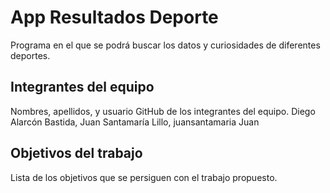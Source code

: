 # App Resultados Deporte 

Programa en el que se podrá buscar los datos y curiosidades de diferentes deportes.

## Integrantes del equipo

Nombres, apellidos, y usuario GitHub de los integrantes del equipo.
Diego Alarcón Bastida, 
Juan Santamaría Lillo, juansantamaria
Juan 

## Objetivos del trabajo

Lista de los objetivos que se persiguen con el trabajo propuesto.

